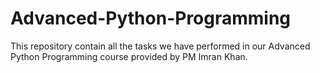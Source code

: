# Advanced-Python-Programming
This repository contain all the tasks we have performed in our Advanced Python Programming course provided by PM Imran Khan.
